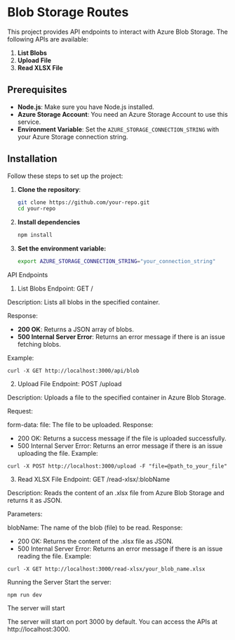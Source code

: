 # Blob Storage Routes

This project provides API endpoints to interact with Azure Blob Storage. The following APIs are available:

1. **List Blobs**
2. **Upload File**
3. **Read XLSX File**

## Prerequisites

- **Node.js**: Make sure you have Node.js installed.
- **Azure Storage Account**: You need an Azure Storage Account to use this service.
- **Environment Variable**: Set the `AZURE_STORAGE_CONNECTION_STRING` with your Azure Storage connection string.


## Installation

Follow these steps to set up the project:

1. **Clone the repository**:
   ```sh
   git clone https://github.com/your-repo.git
   cd your-repo
    ```
2. **Install dependencies** 
   ```sh
   npm install
   ```

3. **Set the environment variable:** 
   ```sh
   export AZURE_STORAGE_CONNECTION_STRING="your_connection_string"
   ```

API Endpoints
1. List Blobs
Endpoint: GET /

Description: Lists all blobs in the specified container.

Response:

- **200 OK**: Returns a JSON array of blobs.
- **500 Internal Server Error**: Returns an error message if there is an issue fetching blobs.

Example:
```
curl -X GET http://localhost:3000/api/blob
```

2. Upload File
Endpoint: POST /upload

Description: Uploads a file to the specified container in Azure Blob Storage.

Request:

form-data:
file: The file to be uploaded.
Response:

- 200 OK: Returns a success message if the file is uploaded successfully.
- 500 Internal Server Error: Returns an error message if there is an issue uploading the file.
Example:
```
curl -X POST http://localhost:3000/upload -F "file=@path_to_your_file"
```

3. Read XLSX File
Endpoint: GET /read-xlsx/:blobName

Description: Reads the content of an .xlsx file from Azure Blob Storage and returns it as JSON.

Parameters:

blobName: The name of the blob (file) to be read.
Response:

- 200 OK: Returns the content of the .xlsx file as JSON.
- 500 Internal Server Error: Returns an error message if there is an issue reading the file.
Example:
```
curl -X GET http://localhost:3000/read-xlsx/your_blob_name.xlsx
```


Running the Server
Start the server:

```
npm run dev
```
The server will start 

The server will start on port 3000 by default. You can access the APIs at http://localhost:3000.
